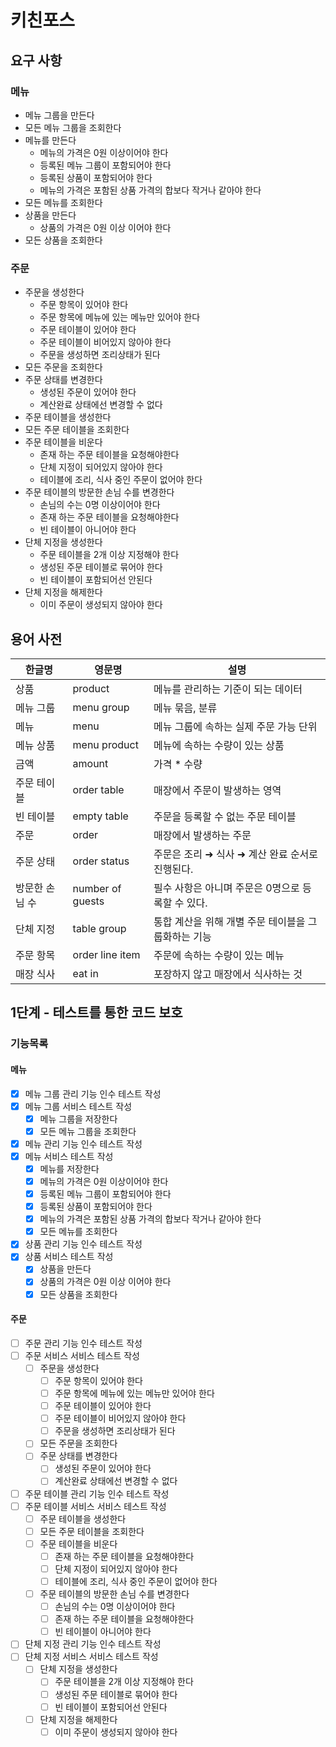 # 키친포스

## 요구 사항

### 메뉴

- 메뉴 그룹을 만든다
- 모든 메뉴 그룹을 조회한다
- 메뉴를 만든다
    - 메뉴의 가격은 0원 이상이어야 한다
    - 등록된 메뉴 그룹이 포함되어야 한다
    - 등록된 상품이 포함되어야 한다
    - 메뉴의 가격은 포함된 상품 가격의 합보다 작거나 같아야 한다
- 모든 메뉴를 조회한다
- 상품을 만든다
    - 상품의 가격은 0원 이상 이어야 한다
- 모든 상품을 조회한다

### 주문

- 주문을 생성한다
    - 주문 항목이 있어야 한다
    - 주문 항목에 메뉴에 있는 메뉴만 있어야 한다
    - 주문 테이블이 있어야 한다
    - 주문 테이블이 비어있지 않아야 한다
    - 주문을 생성하면 조리상태가 된다
- 모든 주문을 조회한다
- 주문 상태를 변경한다
    - 생성된 주문이 있어야 한다
    - 계산완료 상태에선 변경할 수 없다
- 주문 테이블을 생성한다
- 모든 주문 테이블을 조회한다
- 주문 테이블을 비운다
    - 존재 하는 주문 테이블을 요청해야한다
    - 단체 지정이 되어있지 않아야 한다
    - 테이블에 조리, 식사 중인 주문이 없어야 한다
- 주문 테이블의 방문한 손님 수를 변경한다
    - 손님의 수는 0명 이상이어야 한다
    - 존재 하는 주문 테이블을 요청해야한다
    - 빈 테이블이 아니어야 한다
- 단체 지정을 생성한다
    - 주문 테이블을 2개 이상 지정해야 한다
    - 생성된 주문 테이블로 묶어야 한다
    - 빈 테이블이 포함되어선 안된다
- 단체 지정을 해제한다
    - 이미 주문이 생성되지 않아야 한다

## 용어 사전

| 한글명 | 영문명 | 설명 |
| --- | --- | --- |
| 상품 | product | 메뉴를 관리하는 기준이 되는 데이터 |
| 메뉴 그룹 | menu group | 메뉴 묶음, 분류 |
| 메뉴 | menu | 메뉴 그룹에 속하는 실제 주문 가능 단위 |
| 메뉴 상품 | menu product | 메뉴에 속하는 수량이 있는 상품 |
| 금액 | amount | 가격 * 수량 |
| 주문 테이블 | order table | 매장에서 주문이 발생하는 영역 |
| 빈 테이블 | empty table | 주문을 등록할 수 없는 주문 테이블 |
| 주문 | order | 매장에서 발생하는 주문 |
| 주문 상태 | order status | 주문은 조리 ➜ 식사 ➜ 계산 완료 순서로 진행된다. |
| 방문한 손님 수 | number of guests | 필수 사항은 아니며 주문은 0명으로 등록할 수 있다. |
| 단체 지정 | table group | 통합 계산을 위해 개별 주문 테이블을 그룹화하는 기능 |
| 주문 항목 | order line item | 주문에 속하는 수량이 있는 메뉴 |
| 매장 식사 | eat in | 포장하지 않고 매장에서 식사하는 것 |

## 1단계 - 테스트를 통한 코드 보호

### 기능목록

#### 메뉴

- [X] 메뉴 그룹 관리 기능 인수 테스트 작성
- [X] 메뉴 그룹 서비스 테스트 작성
  - [X] 메뉴 그룹을 저장한다
  - [X] 모든 메뉴 그룹을 조회한다
- [X] 메뉴 관리 기능 인수 테스트 작성
- [X] 메뉴 서비스 테스트 작성
  - [X] 메뉴를 저장한다 
  - [X] 메뉴의 가격은 0원 이상이어야 한다
  - [X] 등록된 메뉴 그룹이 포함되어야 한다
  - [X] 등록된 상품이 포함되어야 한다
  - [X] 메뉴의 가격은 포함된 상품 가격의 합보다 작거나 같아야 한다
  - [X] 모든 메뉴를 조회한다
- [X] 상품 관리 기능 인수 테스트 작성
- [X] 상품 서비스 테스트 작성
  - [X] 상품을 만든다
  - [X] 상품의 가격은 0원 이상 이어야 한다
  - [X] 모든 상품을 조회한다

#### 주문

- [ ] 주문 관리 기능 인수 테스트 작성
- [ ] 주문 서비스 서비스 테스트 작성
  - [ ] 주문을 생성한다
    - [ ] 주문 항목이 있어야 한다
    - [ ] 주문 항목에 메뉴에 있는 메뉴만 있어야 한다
    - [ ] 주문 테이블이 있어야 한다
    - [ ] 주문 테이블이 비어있지 않아야 한다
    - [ ] 주문을 생성하면 조리상태가 된다
  - [ ] 모든 주문을 조회한다
  - [ ] 주문 상태를 변경한다
    - [ ] 생성된 주문이 있어야 한다
    - [ ] 계산완료 상태에선 변경할 수 없다
- [ ] 주문 테이블 관리 기능 인수 테스트 작성
- [ ] 주문 테이블 서비스 서비스 테스트 작성
  - [ ] 주문 테이블을 생성한다
  - [ ] 모든 주문 테이블을 조회한다
  - [ ] 주문 테이블을 비운다
    - [ ] 존재 하는 주문 테이블을 요청해야한다
    - [ ] 단체 지정이 되어있지 않아야 한다
    - [ ] 테이블에 조리, 식사 중인 주문이 없어야 한다
  - [ ] 주문 테이블의 방문한 손님 수를 변경한다
    - [ ] 손님의 수는 0명 이상이어야 한다
    - [ ] 존재 하는 주문 테이블을 요청해야한다
    - [ ] 빈 테이블이 아니어야 한다
- [ ] 단체 지정 관리 기능 인수 테스트 작성
- [ ] 단체 지정 서비스 서비스 테스트 작성
  - [ ] 단체 지정을 생성한다
    - [ ] 주문 테이블을 2개 이상 지정해야 한다
    - [ ] 생성된 주문 테이블로 묶어야 한다
    - [ ] 빈 테이블이 포함되어선 안된다
  - [ ] 단체 지정을 해제한다
    - [ ] 이미 주문이 생성되지 않아야 한다
